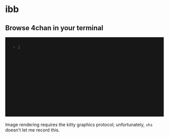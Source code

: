 # ibb

## Browse 4chan in your terminal

![ibb](./example.gif)

Image rendering requires the kitty graphics protocol; unfortunately, `vhs`
doesn't let me record this.
